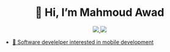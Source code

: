<h1 align="center"> 👋 Hi, I’m Mahmoud Awad </h1>
<p align="center">
    <a href="https://www.linkedin.com/in/mahmoodawd" target="blank"><img src="https://img.shields.io/badge/linkedin-%230177B5?style=plastic&logo=linkedin&logoColor=white"/</a>
    <a href="mailto:mahmooodawd@gmail.com"><img src="https://img.shields.io/badge/gmail-%23FF0000?style=plastic&logo=gmail&logoColor=white"/</a>
  </p>
  
- 👀 Software develelper interested in mobile development

<!---
mahmoud-1699/mahmoud-1699 is a ✨ special ✨ repository because its `README.md` (this file) appears on your GitHub profile.
You can click the Preview link to take a look at your changes.
--->
